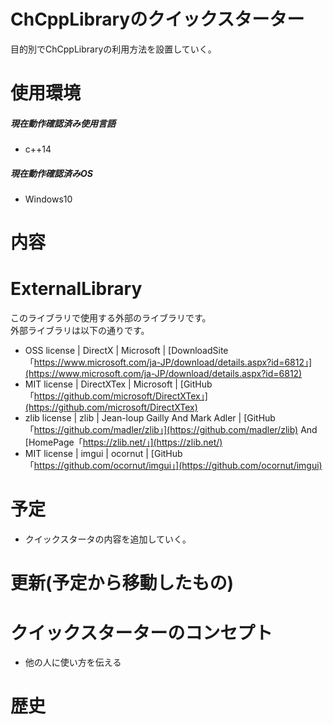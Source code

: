 
# ChCppLibraryのクイックスターター

目的別でChCppLibraryの利用方法を設置していく。

# 使用環境

##### 現在動作確認済み使用言語

- c++14

##### 現在動作確認済みOS

- Windows10

# 内容



# ExternalLibrary
このライブラリで使用する外部のライブラリです。<br>
外部ライブラリは以下の通りです。

- OSS license | DirectX | Microsoft | [DownloadSite「https://www.microsoft.com/ja-JP/download/details.aspx?id=6812」](https://www.microsoft.com/ja-JP/download/details.aspx?id=6812)
- MIT license | DirectXTex | Microsoft | [GitHub「https://github.com/microsoft/DirectXTex」](https://github.com/microsoft/DirectXTex)
- zlib license | zlib | Jean-loup Gailly And Mark Adler | [GitHub「https://github.com/madler/zlib」](https://github.com/madler/zlib) And [HomePage「https://zlib.net/」](https://zlib.net/)
- MIT license | imgui | ocornut | [GitHub「https://github.com/ocornut/imgui」](https://github.com/ocornut/imgui)

# 予定

- クイックスタータの内容を追加していく。

# 更新(予定から移動したもの)



# クイックスターターのコンセプト

- 他の人に使い方を伝える

# 歴史

